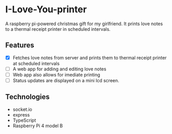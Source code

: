 # I-Love-You-printer
A raspberry pi-powered christmas gift for my girlfriend. It prints love notes to a thermal receipt printer in scheduled intervals. 

## Features
- [x] Fetches love notes from server and prints them to thermal receipt printer at scheduled intervals
- [ ] A web app for adding and editing love notes
- [ ] Web app also allows for imediate printing
- [ ] Status updates are displayed on a mini lcd screen.

## Technologies
- socket.io
- express
- TypeScript
- Raspberry Pi 4 model B
